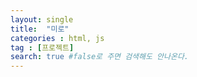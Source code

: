 ```yaml
---
layout: single
title:  "미로"
categories : html, js
tag : [프로젝트]
search: true #false로 주면 검색해도 안나온다.
---
```


